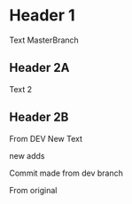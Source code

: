 # Header 1

Text
MasterBranch
## Header 2A

Text 2

## Header 2B
From DEV
New Text


new adds

Commit made from dev branch


From original
